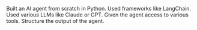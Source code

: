 Built an AI agent from scratch in Python. 
Used frameworks like LangChain. 
Used various LLMs like Claude or GPT.
Given the agent access to various tools.
Structure the output of the agent. 

